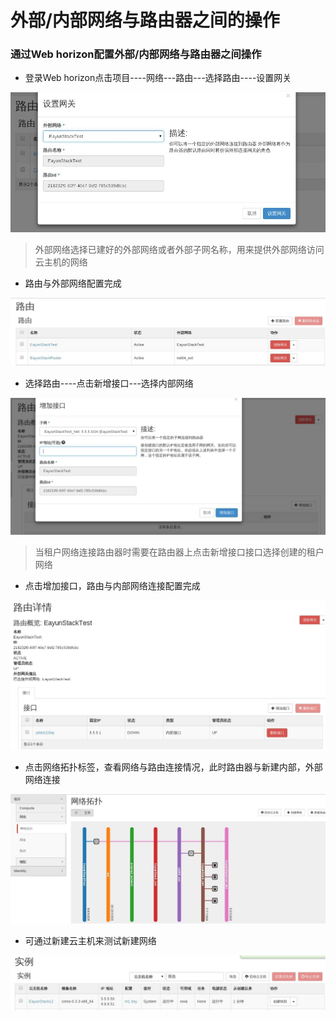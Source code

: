 # 外部/内部网络与路由器之间的操作

### 通过Web horizon配置外部/内部网络与路由器之间操作

* 登录Web horizon点击项目----网络---路由---选择路由----设置网关

![Router_Connect](../Picture/router_connect1.jpg)

> 外部网络选择已建好的外部网络或者外部子网名称，用来提供外部网络访问云主机的网络

* 路由与外部网络配置完成

![Router_Connect](../Picture/router_connect2.jpg)

* 选择路由----点击新增接口---选择内部网络

![Router_Connect](../Picture/router_connect3.jpg)

> 当租户网络连接路由器时需要在路由器上点击新增接口接口选择创建的租户网络

* 点击增加接口，路由与内部网络连接配置完成

![Router_Connect](../Picture/router_connect4.jpg)

* 点击网络拓扑标签，查看网络与路由连接情况，此时路由器与新建内部，外部网络连接

![Router_Connect](../Picture/router_connect5.jpg)

* 可通过新建云主机来测试新建网络

![Router_Connect](../Picture/router_connect6.jpg)

